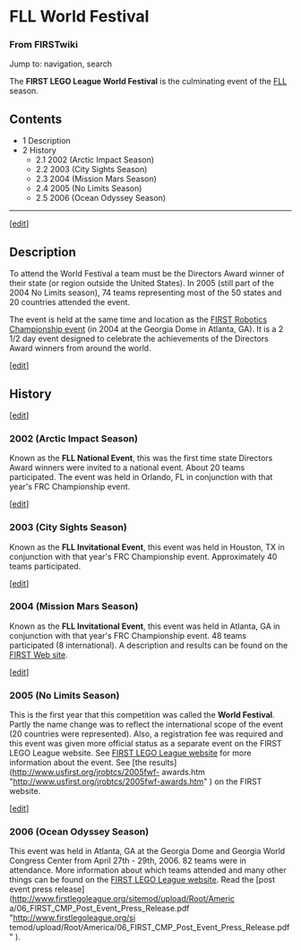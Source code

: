 # FLL World Festival

### From FIRSTwiki

Jump to: navigation, search

The **FIRST LEGO League World Festival** is the culminating event of the
[FLL](FLL "FLL" ) season.

## Contents

  * 1 Description
  * 2 History
    * 2.1 2002 (Arctic Impact Season)
    * 2.2 2003 (City Sights Season)
    * 2.3 2004 (Mission Mars Season)
    * 2.4 2005 (No Limits Season)
    * 2.5 2006 (Ocean Odyssey Season)  
---  
  
[[edit](/index.php?title=FLL_World_Festival&action=edit&section=1 "Edit
section: Description" )]

## Description

To attend the World Festival a team must be the Directors Award winner of
their state (or region outside the United States). In 2005 (still part of the
2004 No Limits season), 74 teams representing most of the 50 states and 20
countries attended the event.

The event is held at the same time and location as the [FIRST Robotics
Championship event](Championship_Event "Championship Event" ) (in
2004 at the Georgia Dome in Atlanta, GA). It is a 2 1/2 day event designed to
celebrate the achievements of the Directors Award winners from around the
world.

[[edit](/index.php?title=FLL_World_Festival&action=edit&section=2 "Edit
section: History" )]

## History

[[edit](/index.php?title=FLL_World_Festival&action=edit&section=3 "Edit
section: 2002 \(Arctic Impact Season\)" )]

### 2002 (Arctic Impact Season)

Known as the **FLL National Event**, this was the first time state Directors
Award winners were invited to a national event. About 20 teams participated.
The event was held in Orlando, FL in conjunction with that year's FRC
Championship event.

[[edit](/index.php?title=FLL_World_Festival&action=edit&section=4 "Edit
section: 2003 \(City Sights Season\)" )]

### 2003 (City Sights Season)

Known as the **FLL Invitational Event**, this event was held in Houston, TX in
conjunction with that year's FRC Championship event. Approximately 40 teams
participated.

[[edit](/index.php?title=FLL_World_Festival&action=edit&section=5 "Edit
section: 2004 \(Mission Mars Season\)" )]

### 2004 (Mission Mars Season)

Known as the **FLL Invitational Event**, this event was held in Atlanta, GA in
conjunction with that year's FRC Championship event. 48 teams participated (8
international). A description and results can be found on the [FIRST Web
site](http://www.usfirst.org/jrobtcs/invitational.htm
"http://www.usfirst.org/jrobtcs/invitational.htm" ).

[[edit](/index.php?title=FLL_World_Festival&action=edit&section=6 "Edit
section: 2005 \(No Limits Season\)" )]

### 2005 (No Limits Season)

This is the first year that this competition was called the **World
Festival**. Partly the name change was to reflect the international scope of
the event (20 countries were represented). Also, a registration fee was
required and this event was given more official status as a separate event on
the FIRST LEGO League website. See [FIRST LEGO League
website](http://www.firstlegoleague.org/default.aspx?pid=13390
"http://www.firstlegoleague.org/default.aspx?pid=13390" ) for more information
about the event. See [the results](http://www.usfirst.org/jrobtcs/2005fwf-
awards.htm "http://www.usfirst.org/jrobtcs/2005fwf-awards.htm" ) on the FIRST
website.

[[edit](/index.php?title=FLL_World_Festival&action=edit&section=7 "Edit
section: 2006 \(Ocean Odyssey Season\)" )]

### 2006 (Ocean Odyssey Season)

This event was held in Atlanta, GA at the Georgia Dome and Georgia World
Congress Center from April 27th - 29th, 2006. 82 teams were in attendance.
More information about which teams attended and many other things can be found
on the [FIRST LEGO League
website](http://www.firstlegoleague.org/default.aspx?pid=13390
"http://www.firstlegoleague.org/default.aspx?pid=13390" ). Read the [post
event press release](http://www.firstlegoleague.org/sitemod/upload/Root/Americ
a/06_FIRST_CMP_Post_Event_Press_Release.pdf "http://www.firstlegoleague.org/si
temod/upload/Root/America/06_FIRST_CMP_Post_Event_Press_Release.pdf" ).

